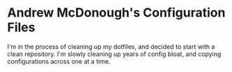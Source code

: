 # Andrew McDonough's Configuration Files

I'm in the process of cleaning up my dotfiles, and decided to start with a clean repository. I'm slowly cleaning up years of config bloat, and copying configurations across one at a time.
